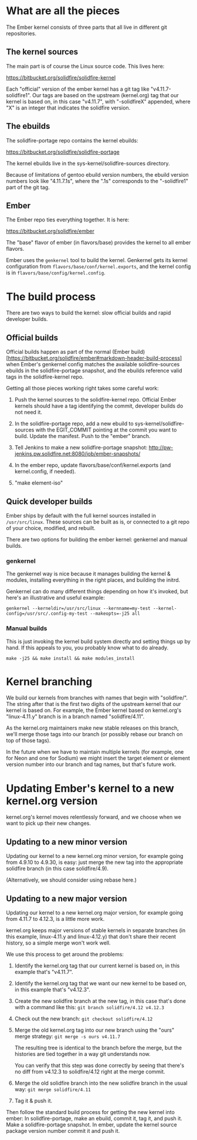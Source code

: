 # What are all the pieces

The Ember kernel consists of three parts that all live in different
git repositories.


## The kernel sources

The main part is of course the Linux source code.  This lives here:

https://bitbucket.org/solidfire/solidfire-kernel

Each "official" version of the ember kernel has a git tag like
"v4.11.7-solidfire1".  Our tags are based on the upstream (kernel.org) tag
that our kernel is based on, in this case "v4.11.7", with "-solidfireX"
appended, where "X" is an integer that indicates the solidfire version.


## The ebuilds

The solidfire-portage repo contains the kernel ebuilds:

https://bitbucket.org/solidfire/solidfire-portage

The kernel ebuilds live in the sys-kernel/solidfire-sources directory.

Because of limitations of gentoo ebuild version numbers, the ebuild
version numbers look like "4.11.7.1s", where the ".1s" corresponds to the
"-solidfire1" part of the git tag.


## Ember

The Ember repo ties everything together.  It is here:

https://bitbucket.org/solidfire/ember

The "base" flavor of ember (in flavors/base) provides the kernel to all
ember flavors.

Ember uses the `genkernel` tool to build the kernel.  Genkernel gets
its kernel configuration from `flavors/base/conf/kernel.exports`, and
the kernel config is in `flavors/base/config/kernel.config`.


# The build process

There are two ways to build the kernel: slow official builds and rapid
developer builds.


## Official builds

Official builds happen as part of the normal (Ember
build)[https://bitbucket.org/solidfire/ember#markdown-header-build-process]
when Ember's genkernel config matches the available solidfire-sources
ebuilds in the solidfire-portage snapshot, and the ebuilds reference
valid tags in the solidfire-kernel repo.

Getting all those pieces working right takes some careful work:

1.  Push the kernel sources to the solidfire-kernel repo.  Official Ember
    kernels should have a tag identifying the commit, developer builds
    do not need it.

2.  In the solidfire-portage repo, add a new ebuild to
    sys-kernel/solidfire-sources with the EGIT_COMMIT pointing at
    the commit you want to build.  Update the manifest.  Push to the
    "ember" branch.

3.  Tell Jenkins to make a new solidfire-portage snapshot:
    http://pw-jenkins.pw.solidfire.net:8080/job/ember-snapshots/

4.  In the ember repo, update flavors/base/conf/kernel.exports (and
    kernel.config, if needed).

5.  "make element-iso"


## Quick developer builds

Ember ships by default with the full kernel sources installed in
`/usr/src/linux`.  These sources can be built as is, or connected to a
git repo of your choice, modified, and rebuilt.

There are two options for building the ember kernel: genkernel and
manual builds.


### genkernel

The genkernel way is nice because it manages building the kernel &
modules, installing everything in the right places, and building the
initrd.

Genkernel can do many different things depending on how it's invoked,
but here's an illustrative and useful example:

`genkernel --kerneldir=/usr/src/linux --kernname=my-test --kernel-config=/usr/src/.config-my-test --makeopts=-j25 all`


### Manual builds

This is just invoking the kernel build system directly and setting things
up by hand.  If this appeals to you, you probably know what to do already.

`make -j25 && make install && make modules_install`


# Kernel branching

We build our kernels from branches with names that begin with
"solidfire/".  The string after that is the first two digits of the
upstream kernel that our kernel is based on.  For example, the Ember
kernel based on kernel.org's "linux-4.11.y" branch is in a branch named
"solidfire/4.11".

As the kernel.org maintainers make new stable releases on this branch,
we'll merge those tags into our branch (or possibly rebase our branch
on top of those tags).

In the future when we have to maintain multiple kernels (for example, one
for Neon and one for Sodium) we might insert the target element or element
version number into our branch and tag names, but that's future work.


# Updating Ember's kernel to a new kernel.org version

kernel.org's kernel moves relentlessly forward, and we choose when we
want to pick up their new changes.


## Updating to a new minor version

Updating our kernel to a new kernel.org minor version, for example
going from 4.9.10 to 4.9.30, is easy: just merge the new tag into the
appropriate solidfire branch (in this case solidfire/4.9).

(Alternatively, we should consider using rebase here.)


## Updating to a new major version

Updating our kernel to a new kernel.org major version, for example going
from 4.11.7 to 4.12.3, is a little more work.

kernel.org keeps major versions of stable kernels in separate branches
(in this example, linux-4.11.y and linux-4.12.y) that don't share their
recent history, so a simple merge won't work well.

We use this process to get around the problems:

1. Identify the kernel.org tag that our current kernel is based on,
   in this example that's "v4.11.7".

2. Identify the kernel.org tag that we want our new kernel to be based
   on, in this example that's "v4.12.3".

3. Create the new solidfire branch at the new tag, in this case that's
   done with a command like this: `git branch solidfire/4.12 v4.12.3`

4. Check out the new branch: `git checkout solidfire/4.12`

5. Merge the old kernel.org tag into our new branch using the "ours"
   merge strategy: `git merge -s ours v4.11.7`

   The resulting tree is identical to the branch before the merge,
   but the histories are tied together in a way git understands now.

   You can verify that this step was done correctly by seeing that there's
   no diff from v4.12.3 to solidfire/4.12 right at the merge commit.

6. Merge the old solidfire branch into the new solidfire branch in the
   usual way: `git merge solidfire/4.11`

7. Tag it & push it.

Then follow the standard build process for getting the new kernel
into ember: In solidfire-portage, make an ebuild, commit it, tag it,
and push it.  Make a solidfire-portage snapshot.  In ember, update the
kernel source package version number commit it and push it.
